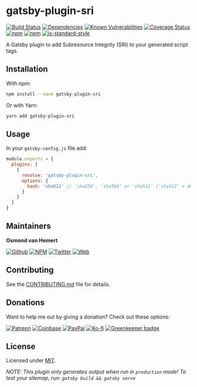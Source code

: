 # gatsby-plugin-sri

[![Build Status](https://travis-ci.com/ovhemert/gatsby-plugin-sri.svg?branch=master)](https://travis-ci.com/ovhemert/gatsby-plugin-sri)
[![Dependencies](https://img.shields.io/david/ovhemert/gatsby-plugin-sri.svg)](https://david-dm.org/ovhemert/gatsby-plugin-sri)
[![Known Vulnerabilities](https://snyk.io/test/npm/gatsby-plugin-sri/badge.svg)](https://snyk.io/test/npm/gatsby-plugin-sri)
[![Coverage Status](https://coveralls.io/repos/github/ovhemert/gatsby-plugin-sri/badge.svg?branch=master)](https://coveralls.io/github/ovhemert/gatsby-plugin-sri?branch=master)
[![npm](https://img.shields.io/npm/v/gatsby-plugin-sri.svg)](https://www.npmjs.com/package/gatsby-plugin-sri)
[![npm](https://img.shields.io/npm/dm/gatsby-plugin-sri.svg)](https://www.npmjs.com/package/gatsby-plugin-sri)
[![js-standard-style](https://img.shields.io/badge/code%20style-standard-brightgreen.svg?style=flat)](http://standardjs.com/)

A Gatsby plugin to add Subresource Integrity (SRI) to your generated script tags.

## Installation

With npm:

```bash
npm install --save gatsby-plugin-sri
```

Or with Yarn:

```bash
yarn add gatsby-plugin-sri
```

## Usage

In your `gatsby-config.js` file add:

```javascript
module.exports = {
  plugins: [
    {
      resolve: 'gatsby-plugin-sri',
      options: {
        hash: 'sha512' // 'sha256', 'sha384' or 'sha512' ('sha512' = default)
      }
    }
  ]
}
```

## Maintainers

**Osmond van Hemert**

[![Github](https://img.shields.io/badge/style-github-333333.svg?logo=github&logoColor=white&label=)](https://github.com/ovhemert)
[![NPM](https://img.shields.io/badge/style-npm-333333.svg?logo=npm&logoColor=&label=)](https://www.npmjs.com/~ovhemert)
[![Twitter](https://img.shields.io/badge/style-twitter-333333.svg?logo=twitter&logoColor=&label=)](https://twitter.com/osmondvanhemert)
[![Web](https://img.shields.io/badge/style-website-333333.svg?logoColor=white&label=&logo=diaspora)](https://www.osmondvanhemert.nl)

## Contributing

See the [CONTRIBUTING.md](./docs/CONTRIBUTING.md) file for details.

## Donations

Want to help me out by giving a donation? Check out these options:

[![Patreon](https://img.shields.io/badge/style-patreon-333333.svg?logo=patreon&logoColor=&label=)](https://www.patreon.com/ovhemert)
[![Coinbase](https://img.shields.io/badge/style-bitcoin-333333.svg?logo=bitcoin&logoColor=&label=)](https://commerce.coinbase.com/checkout/fd177bf0-a89a-481b-889e-22bfce857b75)
[![PayPal](https://img.shields.io/badge/style-paypal-333333.svg?logo=paypal&logoColor=&label=)](https://www.paypal.me/osmondvanhemert)
[![Ko-fi](https://img.shields.io/badge/style-coffee-333333.svg?logo=ko-fi&logoColor=&label=)](http://ko-fi.com/ovhemert) [![Greenkeeper badge](https://badges.greenkeeper.io/ovhemert/gatsby-plugin-sri.svg)](https://greenkeeper.io/)

## License

Licensed under [MIT](./LICENSE).

_NOTE: This plugin only generates output when run in `production` mode! To test your sitemap, run: `gatsby build && gatsby serve`_
